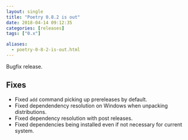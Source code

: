 ```yaml
---
layout: single
title: "Poetry 0.8.2 is out"
date: 2018-04-14 09:12:35
categories: [releases]
tags: ["0.x"]

aliases:
  - poetry-0-8-2-is-out.html
---
```


Bugfix release.

## Fixes

- Fixed `add` command picking up prereleases by default.
- Fixed dependendency resolution on Windows when unpacking distributions.
- Fixed dependency resolution with post releases.
- Fixed dependencies being installed even if not necessary for current system.
